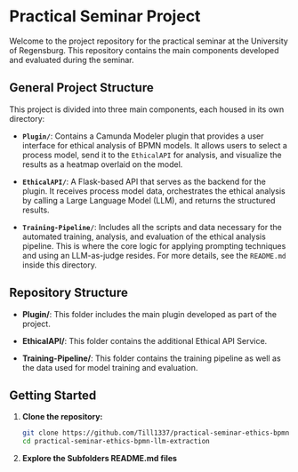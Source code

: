 # Practical Seminar Project
Welcome to the project repository for the practical seminar at the University of Regensburg. This repository contains the main components developed and evaluated during the seminar.

## General Project Structure

This project is divided into three main components, each housed in its own directory:

-   **`Plugin/`**: Contains a Camunda Modeler plugin that provides a user interface for ethical analysis of BPMN models. It allows users to select a process model, send it to the `EthicalAPI` for analysis, and visualize the results as a heatmap overlaid on the model.

-   **`EthicalAPI/`**: A Flask-based API that serves as the backend for the plugin. It receives process model data, orchestrates the ethical analysis by calling a Large Language Model (LLM), and returns the structured results.

-   **`Training-Pipeline/`**: Includes all the scripts and data necessary for the automated training, analysis, and evaluation of the ethical analysis pipeline. This is where the core logic for applying prompting techniques and using an LLM-as-judge resides. For more details, see the `README.md` inside this directory.

## Repository Structure

- **Plugin/**:
  This folder includes the main plugin developed as part of the project.

- **EthicalAPI/**:
  This folder contains the additional Ethical API Service.

- **Training-Pipeline/**:
  This folder contains the training pipeline as well as the data used for model training and evaluation.

## Getting Started

1.  **Clone the repository:**
    ```bash
    git clone https://github.com/Till1337/practical-seminar-ethics-bpmn-llm-extraction
    cd practical-seminar-ethics-bpmn-llm-extraction
    ```
2.  **Explore the Subfolders README.md files**